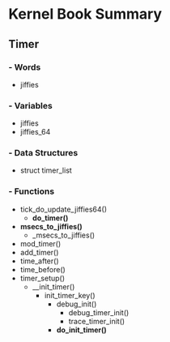 Kernel Book Summary
===================

Timer
-----

### - Words
- jiffies
### - Variables
- jiffies
- jiffies_64
### - Data Structures
- struct timer_list
### - Functions
- tick_do_update_jiffies64()
    - **do_timer()**
- **msecs_to_jiffies()**
    - _msecs_to_jiffies()
- mod_timer()
- add_timer()
- time_after()
- time_before()
- timer_setup()
    - __init_timer()
        - init_timer_key()
            - debug_init()
                - debug_timer_init()
                - trace_timer_init()
            - **do_init_timer()**
